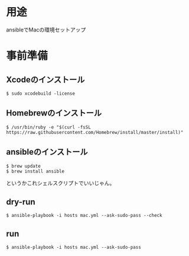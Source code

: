 #  用途   
ansibleでMacの環境セットアップ  

# 事前準備  
## Xcodeのインストール  
````
$ sudo xcodebuild -license  
````

## Homebrewのインストール  
````
$ /usr/bin/ruby -e "$(curl -fsSL https://raw.githubusercontent.com/Homebrew/install/master/install)"  
````

## ansibleのインストール  
````
$ brew update  
$ brew install ansible
````

というかこれシェルスクリプトでいいじゃん。  

## dry-run  
````
$ ansible-playbook -i hosts mac.yml --ask-sudo-pass --check  
````

## run  
````
$ ansible-playbook -i hosts mac.yml --ask-sudo-pass   
````
